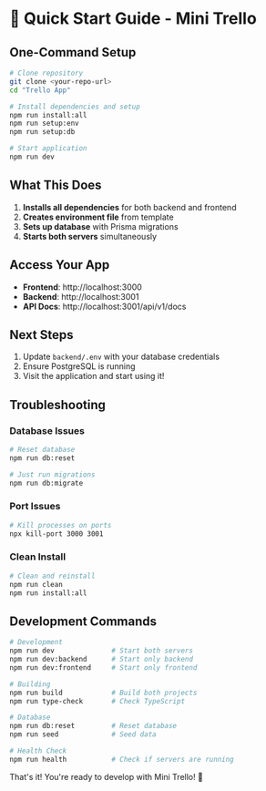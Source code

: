 # 🚀 Quick Start Guide - Mini Trello

## One-Command Setup

```bash
# Clone repository
git clone <your-repo-url>
cd "Trello App"

# Install dependencies and setup
npm run install:all
npm run setup:env
npm run setup:db

# Start application
npm run dev
```

## What This Does

1. **Installs all dependencies** for both backend and frontend
2. **Creates environment file** from template
3. **Sets up database** with Prisma migrations
4. **Starts both servers** simultaneously

## Access Your App

- **Frontend**: http://localhost:3000
- **Backend**: http://localhost:3001  
- **API Docs**: http://localhost:3001/api/v1/docs

## Next Steps

1. Update `backend/.env` with your database credentials
2. Ensure PostgreSQL is running
3. Visit the application and start using it!

## Troubleshooting

### Database Issues
```bash
# Reset database
npm run db:reset

# Just run migrations
npm run db:migrate
```

### Port Issues
```bash
# Kill processes on ports
npx kill-port 3000 3001
```

### Clean Install
```bash
# Clean and reinstall
npm run clean
npm run install:all
```

## Development Commands

```bash
# Development
npm run dev              # Start both servers
npm run dev:backend      # Start only backend  
npm run dev:frontend     # Start only frontend

# Building
npm run build            # Build both projects
npm run type-check       # Check TypeScript

# Database
npm run db:reset         # Reset database
npm run seed             # Seed data

# Health Check
npm run health           # Check if servers are running
```

That's it! You're ready to develop with Mini Trello! 🎉
